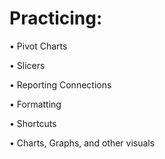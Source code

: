 # Practicing:

• Pivot Charts

• Slicers

• Reporting Connections

• Formatting

• Shortcuts

• Charts, Graphs, and other visuals
